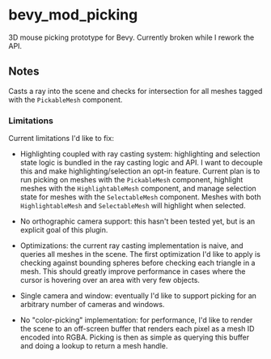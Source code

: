 # bevy_mod_picking

3D mouse picking prototype for Bevy. Currently broken while I rework the API.

## Notes

Casts a ray into the scene and checks for intersection for all meshes tagged with the `PickableMesh` component.

### Limitations

Current limitations I'd like to fix:

* Highlighting coupled with ray casting system: highlighting and selection state logic is bundled in the ray casting logic and API. I want to decouple this and make highlighting/selection an opt-in feature. Current plan is to run picking on meshes with the `PickableMesh` component, highlight meshes with the `HighlightableMesh` component, and manage selection state for meshes with the `SelectableMesh` component. Meshes with both `HighlightableMesh` and `SelectableMesh` will highlight when selected.

* No orthographic camera support: this hasn't been tested yet, but is an explicit goal of this plugin.

* Optimizations: the current ray casting implementation is naive, and queries all meshes in the scene. The first optimization I'd like to apply is checking against bounding spheres before checking each triangle in a mesh. This should greatly improve performance in cases where the cursor is hovering over an area with very few objects.

* Single camera and window: eventually I'd like to support picking for an arbitrary number of cameras and windows.

* No "color-picking" implementation: for performance, I'd like to render the scene to an off-screen buffer that renders each pixel as a mesh ID encoded into RGBA. Picking is then as simple as querying this buffer and doing a lookup to return a mesh handle.
